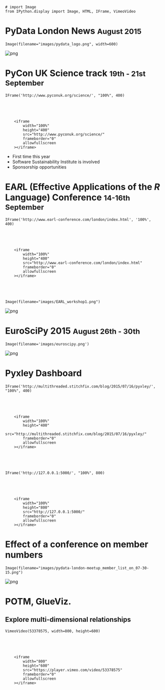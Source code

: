 

    # import Image
    from IPython.display import Image, HTML, IFrame, VimeoVideo


# PyData London News <small> August 2015 </small>


    Image(filename="images/pydata_logo.png", width=600)




![png](PyData%20London%20News%20-%20August%202015_files/PyData%20London%20News%20-%20August%202015_2_0.png)



# PyCon UK Science track <small>19th - 21st September</small>


    IFrame('http://www.pyconuk.org/science/', "100%", 400)





        <iframe
            width="100%"
            height="400"
            src="http://www.pyconuk.org/science/"
            frameborder="0"
            allowfullscreen
        ></iframe>
        



+ First time this year
+ Software Sustainability Institute is involved 
+ Sponsorship opportunities

# EA*R*L (Effective Applications of the *R* Language) Conference <small>14-16th September</small>


    IFrame('http://www.earl-conference.com/london/index.html', '100%', 400)





        <iframe
            width="100%"
            height="400"
            src="http://www.earl-conference.com/london/index.html"
            frameborder="0"
            allowfullscreen
        ></iframe>
        




    Image(filename="images/EARL_workshop1.png")




![png](PyData%20London%20News%20-%20August%202015_files/PyData%20London%20News%20-%20August%202015_8_0.png)



# EuroSciPy 2015 <small>August 26th - 30th</small>


    Image(filename='images/euroscipy.png')




![png](PyData%20London%20News%20-%20August%202015_files/PyData%20London%20News%20-%20August%202015_10_0.png)



# Pyxley Dashboard


    IFrame('http://multithreaded.stitchfix.com/blog/2015/07/16/pyxley/', "100%", 400)





        <iframe
            width="100%"
            height="400"
            src="http://multithreaded.stitchfix.com/blog/2015/07/16/pyxley/"
            frameborder="0"
            allowfullscreen
        ></iframe>
        




    IFrame('http://127.0.0.1:5000/', "100%", 800)





        <iframe
            width="100%"
            height="800"
            src="http://127.0.0.1:5000/"
            frameborder="0"
            allowfullscreen
        ></iframe>
        



# Effect of a conference on member numbers


    Image(filename="images/pydata-london-meetup_member_list_on_07-30-15.png")




![png](PyData%20London%20News%20-%20August%202015_files/PyData%20London%20News%20-%20August%202015_15_0.png)



# POTM, GlueViz.
## Explore multi-dimensional relationships


    VimeoVideo(53378575, width=800, height=600)





        <iframe
            width="800"
            height="600"
            src="https://player.vimeo.com/video/53378575"
            frameborder="0"
            allowfullscreen
        ></iframe>
        


